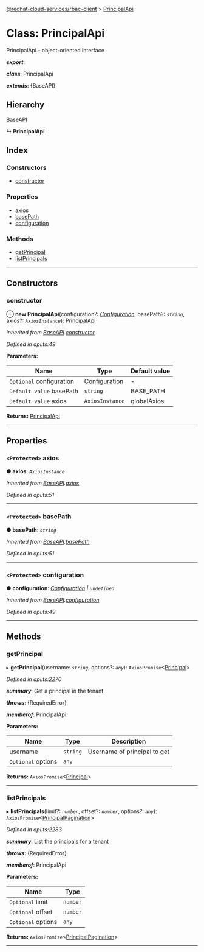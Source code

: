[@redhat-cloud-services/rbac-client](../README.md) > [PrincipalApi](../classes/principalapi.md)

# Class: PrincipalApi

PrincipalApi - object-oriented interface

*__export__*: 

*__class__*: PrincipalApi

*__extends__*: {BaseAPI}

## Hierarchy

 [BaseAPI](baseapi.md)

**↳ PrincipalApi**

## Index

### Constructors

* [constructor](principalapi.md#constructor)

### Properties

* [axios](principalapi.md#axios)
* [basePath](principalapi.md#basepath)
* [configuration](principalapi.md#configuration)

### Methods

* [getPrincipal](principalapi.md#getprincipal)
* [listPrincipals](principalapi.md#listprincipals)

---

## Constructors

<a id="constructor"></a>

###  constructor

⊕ **new PrincipalApi**(configuration?: *[Configuration](configuration.md)*, basePath?: *`string`*, axios?: *`AxiosInstance`*): [PrincipalApi](principalapi.md)

*Inherited from [BaseAPI](baseapi.md).[constructor](baseapi.md#constructor)*

*Defined in api.ts:49*

**Parameters:**

| Name | Type | Default value |
| ------ | ------ | ------ |
| `Optional` configuration | [Configuration](configuration.md) | - |
| `Default value` basePath | `string` |  BASE_PATH |
| `Default value` axios | `AxiosInstance` |  globalAxios |

**Returns:** [PrincipalApi](principalapi.md)

___

## Properties

<a id="axios"></a>

### `<Protected>` axios

**● axios**: *`AxiosInstance`*

*Inherited from [BaseAPI](baseapi.md).[axios](baseapi.md#axios)*

*Defined in api.ts:51*

___
<a id="basepath"></a>

### `<Protected>` basePath

**● basePath**: *`string`*

*Inherited from [BaseAPI](baseapi.md).[basePath](baseapi.md#basepath)*

*Defined in api.ts:51*

___
<a id="configuration"></a>

### `<Protected>` configuration

**● configuration**: *[Configuration](configuration.md) \| `undefined`*

*Inherited from [BaseAPI](baseapi.md).[configuration](baseapi.md#configuration)*

*Defined in api.ts:49*

___

## Methods

<a id="getprincipal"></a>

###  getPrincipal

▸ **getPrincipal**(username: *`string`*, options?: *`any`*): `AxiosPromise`<[Principal](../interfaces/principal.md)>

*Defined in api.ts:2270*

*__summary__*: Get a principal in the tenant

*__throws__*: {RequiredError}

*__memberof__*: PrincipalApi

**Parameters:**

| Name | Type | Description |
| ------ | ------ | ------ |
| username | `string` |  Username of principal to get |
| `Optional` options | `any` |

**Returns:** `AxiosPromise`<[Principal](../interfaces/principal.md)>

___
<a id="listprincipals"></a>

###  listPrincipals

▸ **listPrincipals**(limit?: *`number`*, offset?: *`number`*, options?: *`any`*): `AxiosPromise`<[PrincipalPagination](../interfaces/principalpagination.md)>

*Defined in api.ts:2283*

*__summary__*: List the principals for a tenant

*__throws__*: {RequiredError}

*__memberof__*: PrincipalApi

**Parameters:**

| Name | Type |
| ------ | ------ |
| `Optional` limit | `number` |
| `Optional` offset | `number` |
| `Optional` options | `any` |

**Returns:** `AxiosPromise`<[PrincipalPagination](../interfaces/principalpagination.md)>

___

